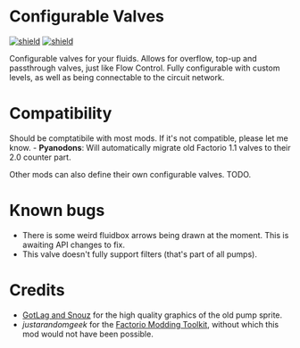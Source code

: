 # Configurable Valves

[![shield](https://img.shields.io/badge/Ko--fi-Donate%20-hotpink?logo=kofi&logoColor=white)](https://ko-fi.com/stringweasel) [![shield](https://img.shields.io/badge/dynamic/json?color=orange&label=Factorio&query=downloads_count&suffix=%20downloads&url=https%3A%2F%2Fmods.factorio.com%2Fapi%2Fmods%2Fconfigurable-valves)](https://mods.factorio.com/mod/configurable-valves)

Configurable valves for your fluids. Allows for overflow, top-up and passthrough valves, just like Flow Control. Fully configurable with custom levels, as well as being connectable to the circuit network.

# Compatibility

Should be comptatibile with most mods. If it's not compatible, please let me know.
    - **Pyanodons**: Will automatically migrate old Factorio 1.1 valves to their 2.0 counter part.

Other mods can also define their own configurable valves. TODO.

# Known bugs
- There is some weird fluidbox arrows being drawn at the moment. This is awaiting API changes to fix.
- This valve doesn't fully support filters (that's part of all pumps).

# Credits
- [GotLag and Snouz](https://mods.factorio.com/mod/Flow%20Control) for the high quality graphics of the old pump sprite. 
- _justarandomgeek_ for the [Factorio Modding Toolkit](https://marketplace.visualstudio.com/items?itemName=justarandomgeek.factoriomod-debug), without which this mod would not have been possible.